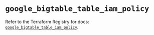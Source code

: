# `google_bigtable_table_iam_policy`

Refer to the Terraform Registry for docs: [`google_bigtable_table_iam_policy`](https://registry.terraform.io/providers/hashicorp/google-beta/6.18.1/docs/resources/google_bigtable_table_iam_policy).
